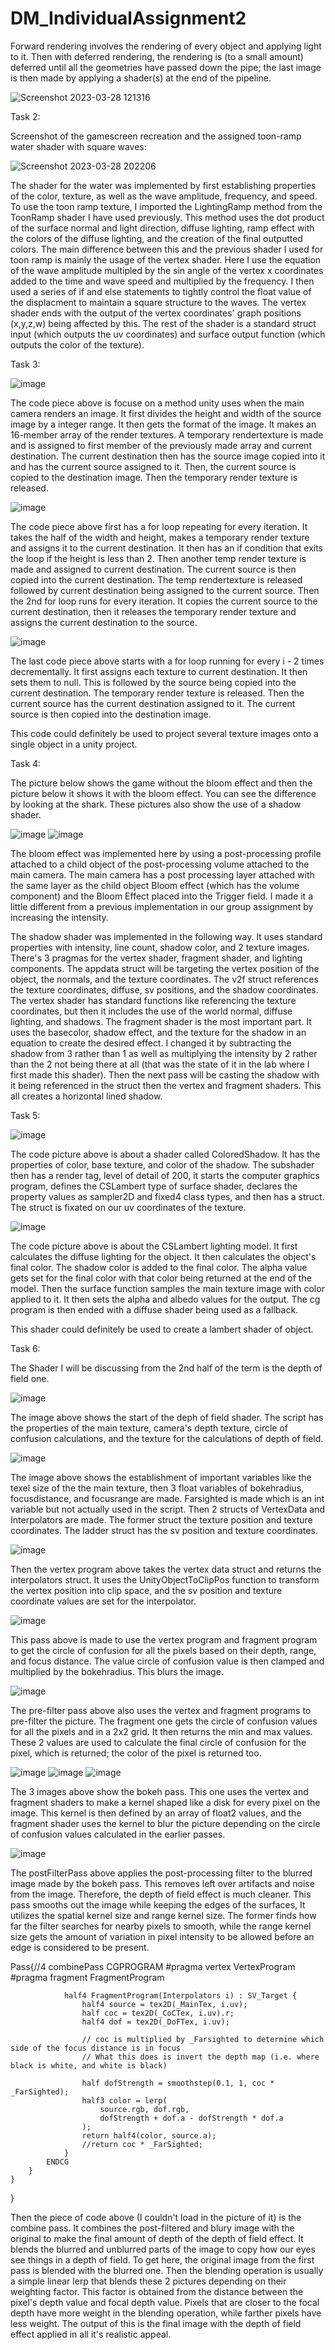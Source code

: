 # DM_IndividualAssignment2



Forward rendering involves the rendering of every object and applying light to it. Then with deferred rendering, the rendering is (to a small amount) deferred until all the geometries have passed down the pipe; the last image is then made by applying a shader(s) at the end of the pipeline. 
 
![Screenshot 2023-03-28 121316](https://user-images.githubusercontent.com/58942233/228303417-1f59bdda-72d9-4dcf-8c2f-03a545f233ce.png)


Task 2:

Screenshot of the gamescreen recreation and the assigned toon-ramp water shader with square waves:

![Screenshot 2023-03-28 202206](https://user-images.githubusercontent.com/58942233/228395461-bf118b2c-249a-4008-a2d0-d29f16f3c765.png)

The shader for the water was implemented by first establishing properties of the color, texture, as well as the wave amplitude, frequency, and speed. To use the toon ramp texture, I imported the LightingRamp method from the ToonRamp shader I have used previously. This method uses the dot product of the surface normal and light direction, diffuse lighting, ramp effect with the colors of the diffuse lighting, and the creation of the final outputted colors. The main difference between this and the previous shader I used for toon ramp is mainly the usage of the vertex shader. Here I use the equation of the wave amplitude multipled by the sin angle of the vertex x coordinates added to the time and wave speed and multiplied by the frequency. I then used a series of if and else statements to tightly control the float value of the displacment to maintain a square structure to the waves. The vertex shader ends with the output of the vertex coordinates' graph positions (x,y,z,w) being affected by this. The rest of the shader is a standard struct input (which outputs the uv coordinates) and surface output function (which outputs the color of the texture).  


Task 3:

![image](https://user-images.githubusercontent.com/58942233/228400064-ddf3b9ed-a695-4fa2-91a0-f76fb7f9b0fa.png)

The code piece above is focuse on a method unity uses when the main camera renders an image. It first divides the height and width of the source image by a integer range. It then gets the format of the image. It makes an 16-member array of the render textures. A temporary rendertexture is made and is assigned to first member of the previously made array and current destination. The current destination then has the source image copied into it and has the current source assigned to it. Then, the current source is copied to the destination image. Then the temporary render texture is released. 

![image](https://user-images.githubusercontent.com/58942233/228401001-045d78d9-bb3c-4ec3-87e7-8d3b1e596172.png)

The code piece above first has a for loop repeating for every iteration. It takes the half of the width and height, makes a temporary render texture and assigns it to the current destination. It then has an if condition that exits the loop if the height is less than 2. Then another temp render texture is made and assigned to current destination. The current source is then copied into the current destination. The temp rendertexture is released followed by current destination being assigned to the current source. Then the 2nd for loop runs for every iteration. It copies the current source to the current destination, then it releases the temporary render texture and assigns the current destination to the source.

![image](https://user-images.githubusercontent.com/58942233/228401809-baa51a2c-e154-4bbe-8ef6-c919feab41f2.png)

The last code piece above starts with a for loop running for every i - 2 times decrementally. It first assigns each texture to current destination. It then sets them to null. This is followed by the source being copied into the current destination. The temporary render texture is released. Then the current source has the current destination assigned to it. The current source is then copied into the destination image. 

This code could definitely be used to project several texture images onto a single object in a unity project. 


Task 4:

The picture below shows the game without the bloom effect and then the picture below it shows it with the bloom effect. You can see the difference by looking at the shark. These pictures also show the use of a shadow shader.

![image](https://user-images.githubusercontent.com/58942233/228565894-b5d94d58-3796-450d-97dc-2044f15a1a97.png)
![image](https://user-images.githubusercontent.com/58942233/228566039-f4e0e6b5-c254-4d3c-8a80-7bb8f45d4428.png)

The bloom effect was implemented here by using a post-processing profile attached to a child object of the post-processing volume attached to the main camera. The main camera has a post processing layer attached with the same layer as the child object Bloom effect (which has the volume component) and the Bloom Effect placed into the Trigger field. I made it a little different from a previous implementation in our group assignment by increasing the intensity.

The shadow shader was implemented in the following way. It uses standard properties with intensity, line count, shadow color, and 2 texture images. There's 3 pragmas for the vertex shader, fragment shader, and lighting components. The appdata struct will be targeting the vertex position of the object, the normals, and the texture coordinates. The v2f struct references the texture coordinates, diffuse, sv positions, and the shadow coordinates. The vertex shader has standard functions like referencing the texture coordinates, but then it includes the use of the world normal, diffuse lighting, and shadows. The fragment shader is the most important part. It uses the basecolor, shadow effect, and the texture for the shadow in an equation to create the desired effect. I changed it by subtracting the shadow from 3 rather than 1 as well as multiplying the intensity by 2 rather than the 2 not being there at all (that was the state of it in the lab where I first made this shader). Then the next pass will be casting the shadow with it being referenced in the struct then the vertex and fragment shaders. This all creates a horizontal lined shadow.


Task 5:

![image](https://user-images.githubusercontent.com/58942233/228577175-a505b654-b7c0-453b-af18-70ae66a5fc70.png)

The code picture above is about a shader called ColoredShadow. It has the properties of color, base texture, and color of the shadow. The subshader then has a render tag, level of detail of 200, it starts the computer graphics program, defines the CSLambert type of surface shader, declares the property values as sampler2D and fixed4 class types, and then has a struct. The struct is fixated on our uv coordinates of the texture.  

![image](https://user-images.githubusercontent.com/58942233/228578560-8427ef62-a699-4ca3-b4e9-35f2dd1d10bd.png)

The code picture above is about the CSLambert lighting model. It first calculates the diffuse lighting for the object. It then calculates the object's final color. The shadow color is added to the final color. The alpha value gets set for the final color with that color being returned at the end of the model. Then the surface function samples the main texture image with color applied to it. It then sets the alpha and albedo values for the output. The cg program is then ended with a diffuse shader being used as a fallback.

This shader could definitely be used to create a lambert shader of object. 


Task 6: 

The Shader I will be discussing from the 2nd half of the term is the depth of field one. 

![image](https://user-images.githubusercontent.com/58942233/228586052-03b26043-35ed-48ef-900c-8569fecc4db0.png)

The image above shows the start of the deph of field shader. The script has the properties of the main texture, camera's depth texture, circle of confusion calculations, and the texture for the calculations of depth of field. 

![image](https://user-images.githubusercontent.com/58942233/228587279-5a312eab-36e7-4ba8-b51d-94a25b7a9d2f.png)

The image above shows the establishment of important variables like the texel size of the the main texture, then 3 float variables of bokehradius, focusdistance, and focusrange are made. Farsighted is made which is an int variable but not actually used in the script. Then 2 structs of VertexData and Interpolators are made. The former struct the texture position and texture coordinates. The ladder struct has the sv position and texture coordinates. 

![image](https://user-images.githubusercontent.com/58942233/228588469-a5f7d143-e71a-4028-898a-6c410ee63a48.png)

Then the vertex program above takes the vertex data struct and returns the interpolators struct. It uses the UnityObjectToClipPos function to transform the vertex position into clip space, and the sv position and texture coordinate values are set for the interpolator. 

![image](https://user-images.githubusercontent.com/58942233/228589690-74b34cb6-7a74-44df-a859-42d74426bc0e.png)

This pass above is made to use the vertex program and fragment program to get the circle of confusion for all the pixels based on their depth, range, and focus distance. The value circle of confusion value is then clamped and multiplied by the bokehradius. This blurs the image. 

![image](https://user-images.githubusercontent.com/58942233/228591437-5d7c8175-afa9-48b9-bb43-eb5a66e76e6c.png)

The pre-filter pass above also uses the vertex and fragment programs to pre-filter the picture. The fragment one gets the circle of confusion values for all the pixels and in a 2x2 grid. It then returns the min and max values. These 2 values are used to calculate the final circle of confusion for the pixel, which is returned; the color of the pixel is returned too. 

![image](https://user-images.githubusercontent.com/58942233/228592608-022c9fc0-6193-49f8-aa45-0a92ae4390e2.png)
![image](https://user-images.githubusercontent.com/58942233/228592771-32d0c85d-61c6-4651-bf77-a699ea295ec4.png)
![image](https://user-images.githubusercontent.com/58942233/228593037-5e4f6ff3-1b6c-4492-a304-dc049ec088af.png)

The 3 images above show the bokeh pass. This one uses the vertex and fragment shaders to make a kernel shaped like a disk for every pixel on the image. This kernel is then defined by an array of float2 values, and the fragment shader uses the kernel to blur the picture depending on the circle of confusion values calculated in the earlier passes. 

![image](https://user-images.githubusercontent.com/58942233/228595573-608659b5-61f8-45e6-81cf-36c11c513a6b.png)

The postFilterPass above applies the post-processing filter to the blurred image made by the bokeh pass. This removes left over artifacts and noise from the image. Therefore, the depth of field effect is much cleaner. This pass smooths out the image while keeping the edges of the surfaces, It utilizes the spatial kernel size and range kernel size. The former finds how far the filter searches for nearby pixels to smooth, while the range kernel size gets the amount of variation in pixel intensity to be allowed before an edge is considered to be present. 

Pass{//4 combinePass
			CGPROGRAM
				#pragma vertex VertexProgram
				#pragma fragment FragmentProgram

				half4 FragmentProgram(Interpolators i) : SV_Target {
					half4 source = tex2D(_MainTex, i.uv);
					half coc = tex2D(_CoCTex, i.uv).r;
					half4 dof = tex2D(_DoFTex, i.uv);

					// coc is multiplied by _Farsighted to determine which side of the focus distance is in focus
					// What this does is invert the depth map (i.e. where black is white, and white is black)

					half dofStrength = smoothstep(0.1, 1, coc * _FarSighted); 
					half3 color = lerp(
						source.rgb, dof.rgb,
						dofStrength + dof.a - dofStrength * dof.a
					);
					return half4(color, source.a);
					//return coc * _FarSighted;
				}
			ENDCG
		}
	}
}

Then the piece of code above (I couldn't load in the picture of it) is the combine pass. It combines the post-filtered and blury image with the original to make the final amount of depth of the depth of field effect. It blends the blurred and unblurred parts of the image to copy how our eyes see things in a depth of field. To get here, the original image from the first pass is blended with the blurred one. Then the blending operation is usually a simple linear lerp that blends these 2 pictures depending on their weighting factor. This factor is obtained from the distance between the pixel's depth value and focal depth value. Pixels that are closer to the focal depth have more weight in the blending operation, while farther pixels have less weight. The output of this is the final image with the depth of field effect applied in all it's realistic appeal. 
